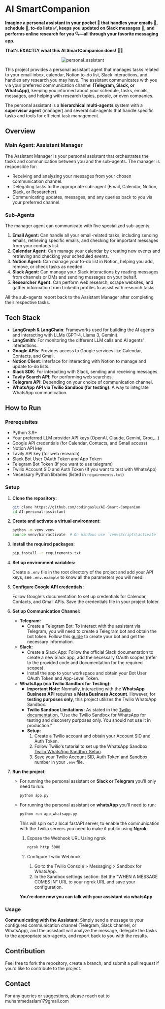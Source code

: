 # AI SmartCompanion

**Imagine a personal assistant in your pocket 📱 that handles your emails 📧, schedule 📅, to-do lists ✅, keeps you updated on Slack messages 💬, and performs online research for you 🔍—all through your favorite messaging app.**

**That's EXACTLY what this AI SmartCompanion does! 🤖✨**

<p align="center">
  <img src="https://github.com/user-attachments/assets/c284eb2d-1909-48cd-9ab7-b0fbe4709308" alt="personal_assistant">
</p>

This project provides a personal assistant agent that manages tasks related to your email inbox, calendar, Notion to-do list, Slack interactions, and handles any research you may have. The assistant communicates with you via your preferred communication channel **(Telegram, Slack, or WhatsApp)**, keeping you informed about your schedule, tasks, emails, messages, and helping with research topics, people, or even companies.

The personal assistant is a **hierarchical multi-agents** system with a **supervisor agent** (manager) and several sub-agents that handle specific tasks and tools for efficient task management.

## Overview

### Main Agent: Assistant Manager

The Assistant Manager is your personal assistant that orchestrates the tasks and communication between you and the sub-agents. The manager is responsible for:

- Receiving and analyzing your messages from your chosen communication channel.
- Delegating tasks to the appropriate sub-agent (Email, Calendar, Notion, Slack, or Researcher).
- Communicating updates, messages, and any queries back to you via your preferred channel.

### Sub-Agents

The manager agent can communicate with five specialized sub-agents:

1.  **Email Agent:** Can handle all your email-related tasks, including sending emails, retrieving specific emails, and checking for important messages from your contacts list.
2.  **Calendar Agent:** Can manage your calendar by creating new events and retrieving and checking your scheduled events.
3.  **Notion Agent:** Can manage your to-do list in Notion, helping you add, remove, or check tasks as needed.
4.  **Slack Agent:** Can manage your Slack interactions by reading messages from channels or DMs and sending messages on your behalf.
5.  **Researcher Agent:** Can perform web research, scrape websites, and gather information from LinkedIn profiles to assist with research tasks.

All the sub-agents report back to the Assistant Manager after completing their respective tasks.

## Tech Stack

-   **LangGraph & LangChain**: Frameworks used for building the AI agents and interacting with LLMs (GPT-4, Llama 3, Gemini).
-   **LangSmith**: For monitoring the different LLM calls and AI agents' interactions.
-   **Google APIs**: Provides access to Google services like Calendar, Contacts, and Gmail.
-   **Notion Client**: Interface for interacting with Notion to manage and update to-do lists.
-   **Slack SDK**: For interacting with Slack, sending and receiving messages.
-   **Tavily Search API**: For performing web searches.
-   **Telegram API**: Depending on your choice of communication channel.
-   **WhatsApp API via Twilio Sandbox (for testing)**: A way to integrate WhatsApp communication.

## How to Run

### Prerequisites

-   Python 3.9+
-   Your preferred LLM provider API keys (OpenAI, Claude, Gemini, Groq,...)
-   Google API credentials (for Calendar, Contacts, and Gmail access)
-   Notion API key
-   Tavily API key (for web research)
-   Slack Bot User OAuth Token and App Token
-   Telegram Bot Token (If you want to use telegram)
-   Twilio Account SID and Auth Token (If you want to test with WhatsApp)
-   Necessary Python libraries (listed in `requirements.txt`)

### Setup

1.  **Clone the repository:**

    ```sh
    git clone https://github.com/codingaslu/AI-Smart-Companion
    cd AI-personal-assistant
    ```

2.  **Create and activate a virtual environment:**

    ```sh
    python -m venv venv
    source venv/bin/activate  # On Windows use `venv\Scripts\activate`
    ```

3.  **Install the required packages:**

    ```sh
    pip install -r requirements.txt
    ```

4.  **Set up environment variables:**

    Create a `.env` file in the root directory of the project and add your API keys, see `.env.example` to know all the parameters you will need.

5.  **Configure Google API credentials:**

    Follow Google's documentation to set up credentials for Calendar, Contacts, and Gmail APIs. Save the credentials file in your project folder.

6.  **Set up Communication Channel:**

    -   **Telegram:**
        -   Create a Telegram Bot: To interact with the assistant via Telegram, you will need to create a Telegram bot and obtain the bot token. Follow this [guide](https://www.youtube.com/watch?v=ozQfKhdNjJU) to create your bot and get the necessary information.
    -   **Slack:**
        -   Create a Slack App: Follow the official Slack documentation to create a new Slack app, add the necessary OAuth scopes (refer to the provided code and documentation for the required scopes).
        -   Install the app to your workspace and obtain your Bot User OAuth Token and App-Level Token.
    -   **WhatsApp (via Twilio Sandbox for Testing):**
        - **Important Note:** Normally, interacting with the **WhatsApp Business API** requires a **Meta Business Account**. However, for **testing purposes only**, this project utilizes the Twilio WhatsApp Sandbox.
        - **Twilio Sandbox Limitations:**  As stated in the [Twilio documentation](https://www.twilio.com/docs/whatsapp/sandbox), "Use the Twilio Sandbox for WhatsApp for testing and discovery purposes only. You should not use it in production."
        - **Setup:**
          1.  Create a Twilio account and obtain your Account SID and Auth Token.
          2.  Follow Twilio's tutorial to set up the WhatsApp Sandbox: [Twilio WhatsApp Sandbox Setup](https://www.twilio.com/docs/whatsapp/sandbox).
          3.  Save your Twilio Account SID, Auth Token and Sandbox number in your `.env` file.

7.  **Run the project**:
    - For running the personal assistant on **Slack or Telegram** you'll only need to run:

      ```bash
      python app.py
      ```

    - For running the personal assistant on **whatsApp** you'll need to run:

      ```bash
      python run app_whatsapp.py
      ```

      This will spin out a local fastAPI server, to enable the communication with the Twilio servers you need to make it public using **Ngrok**:

      1. Expose the Webhook URL Using ngrok

         ```bash
         ngrok http 5000
         ```
      2. Configure Twilio Webhook

         1. Go to the Twilio Console > Messaging > Sandbox for WhatsApp.
         2. In the Sandbox settings section: Set the "WHEN A MESSAGE COMES IN" URL to your ngrok URL and save your configuration.
      
      **You're done now you can talk with your assistant via whatsApp**

### Usage

**Communicating with the Assistant**: Simply send a message to your configured communication channel (Telegram, Slack channel, or WhatsApp), and the assistant will analyze the message, delegate the tasks to the appropriate sub-agents, and report back to you with the results.

## Contribution

Feel free to fork the repository, create a branch, and submit a pull request if you'd like to contribute to the project.

## Contact

For any queries or suggestions, please reach out to muhammedaslam179gmail.com